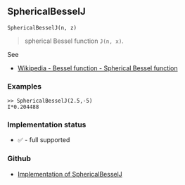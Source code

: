 ## SphericalBesselJ

```
SphericalBesselJ(n, z) 
```

>  spherical Bessel function `J(n, x)`. 

See
* [Wikipedia - Bessel function - Spherical Bessel function](https://en.wikipedia.org/wiki/Bessel_function#Spherical_Bessel_functions)

### Examples

```
>> SphericalBesselJ(2.5,-5) 
I*0.204488
```

### Implementation status

* &#x2705; - full supported

### Github

* [Implementation of SphericalBesselJ](https://github.com/axkr/symja_android_library/blob/master/symja_android_library/matheclipse-core/src/main/java/org/matheclipse/core/builtin/BesselFunctions.java#L953) 
